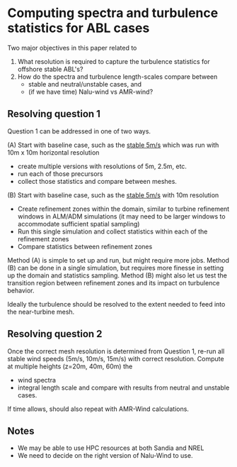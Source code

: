 # Computing spectra and turbulence statistics for ABL cases

Two major objectives in this paper related to 
1.  What resolution is required to capture the turbulence statistics for offshore stable ABL's?
2.  How do the spectra and turbulence length-scales compare between
    - stable and neutral/unstable cases, and 
    - (if we have time) Nalu-wind vs AMR-wind?
  
 ## Resolving question 1
Question 1 can be addressed in one of two ways.  

(A) Start with baseline case, such as the [stable 5m/s](https://github.com/lawrenceccheung/AIAAScitech2021/tree/main/NaluWindRuns/stable/05ms/05ms_iter02) which was run with 10m x 10m horizontal resolution
- create multiple versions with resolutions of 5m, 2.5m, etc.
- run each of those precursors
- collect those statistics and compare between meshes.

(B) Start with baseline case, such as the [stable 5m/s](https://github.com/lawrenceccheung/AIAAScitech2021/tree/main/NaluWindRuns/stable/05ms/05ms_iter02) with 10m resolution
- Create refinement zones within the domain, similar to turbine refinement windows in ALM/ADM simulations (it may need to be larger windows to accommodate sufficient spatial sampling)
- Run this single simulation and collect statistics within each of the refinement zones
- Compare statistics between refinement zones

Method (A) is simple to set up and run, but might require more jobs.  Method (B) can be done in a single simulation, but requires more finesse in setting up the domain and statistics sampling.  Method (B) might also let us test the transition region between refinement zones and its impact on turbulence behavior.

Ideally the turbulence should be resolved to the extent needed to feed into the near-turbine mesh.

## Resolving question 2
Once the correct mesh resolution is determined from Question 1, re-run all stable wind speeds (5m/s, 10m/s, 15m/s) with correct resolution.
Compute at multiple heights (z=20m, 40m, 60m) the
- wind spectra
- integral length scale
and compare with results from neutral and unstable cases.

If time allows, should also repeat with AMR-Wind calculations.

 ## Notes
 - We may be able to use HPC resources at both Sandia and NREL
 - We need to decide on the right version of Nalu-Wind to use.
